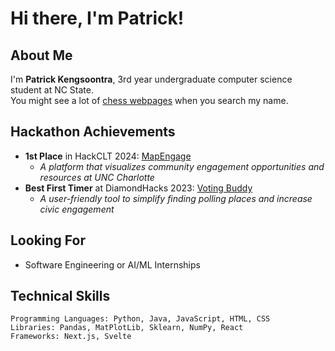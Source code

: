 # Hi there, I'm Patrick!

## About Me
I'm **Patrick Kengsoontra**, 3rd year undergraduate computer science student at NC State. <br>
You might see a lot of <a href="https://ratings.fide.com/profile/39908844" target="_blank">chess webpages</a> when you search my name.

## Hackathon Achievements
- **1st Place** in HackCLT 2024: <a href="https://github.com/mapengage/map-engage" target="_blank">MapEngage</a>
  - *A platform that visualizes community engagement opportunities and resources at UNC Charlotte*
- **Best First Timer** at DiamondHacks 2023: <a href="https://github.com/SquidCooki2/DiamondHacks2023" target="_blank">Voting Buddy</a>
  - *A user-friendly tool to simplify finding polling places and increase civic engagement*

## Looking For
- Software Engineering or AI/ML Internships

## Technical Skills
```
Programming Languages: Python, Java, JavaScript, HTML, CSS
Libraries: Pandas, MatPlotLib, Sklearn, NumPy, React
Frameworks: Next.js, Svelte
```
